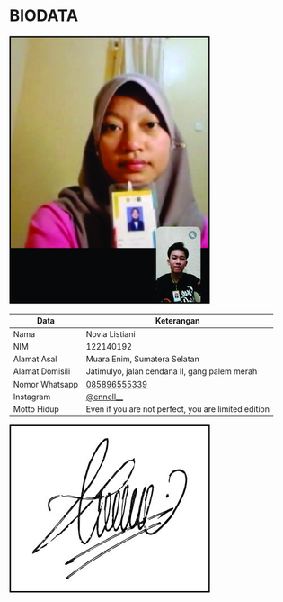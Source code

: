 # BIODATA

![Foto](192_foto.jpg)

| Data            | Keterangan |
| --------------- | ------------- |
| Nama            | Novia Listiani |
| NIM             | 122140192 |
| Alamat Asal     | Muara Enim, Sumatera Selatan |
| Alamat Domisili | Jatimulyo, jalan cendana II, gang palem merah |
| Nomor Whatsapp  | [085896555339](https://wa.me/+6285896555339) |
| Instagram       | [@ennell__](https://instagram.com/ennell__) |
| Motto Hidup     | Even if you are not perfect, you are limited edition |

![TTD](192_ttd.jpg)

